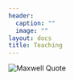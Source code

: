 ```yaml
---
header:
  caption: ""
  image: ""
layout: docs
title: Teaching
---
```


![Maxwell Quote](/teaching/_index_files/maxwellquote.JPG)
